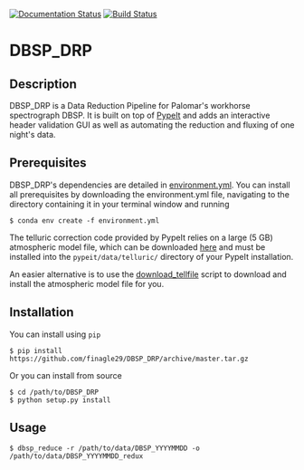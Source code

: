 [![Documentation Status](https://readthedocs.org/projects/dbsp-drp/badge/?version=latest)](https://dbsp-drp.readthedocs.io/en/latest/?badge=latest)
[![Build Status](https://travis-ci.org/finagle29/DBSP_DRP.svg?branch=master)](https://travis-ci.org/finagle29/DBSP_DRP)

# DBSP_DRP


## Description
DBSP_DRP is a Data Reduction Pipeline for Palomar's workhorse spectrograph DBSP.
It is built on top of [PypeIt](https://github.com/pypeit/PypeIt) and adds an interactive header validation GUI as well as automating the reduction and fluxing of one night's data.

## Prerequisites
DBSP_DRP's dependencies are detailed in [environment.yml](environment.yml).
You can install all prerequisites by downloading the environment.yml file, navigating to the directory containing it in your terminal window and running
```shell_session
$ conda env create -f environment.yml
```

The telluric correction code provided by PypeIt relies on a large (5 GB) atmospheric model file, which can be downloaded [here](https://drive.google.com/drive/folders/1x5d2_L8pwLDmvvoFUCa-vIoluv3GpowA)
and must be installed into the ``pypeit/data/telluric/`` directory of your PypeIt installation.

An easier alternative is to use the [download_tellfile](bin/download_tellfile) script to download and install the atmospheric model file for you.

## Installation
You can install using `pip`
```shell_session
$ pip install https://github.com/finagle29/DBSP_DRP/archive/master.tar.gz
```

Or you can install from source
```shell_session
$ cd /path/to/DBSP_DRP
$ python setup.py install
```

## Usage
```shell_session
$ dbsp_reduce -r /path/to/data/DBSP_YYYYMMDD -o /path/to/data/DBSP_YYYYMMDD_redux
```
